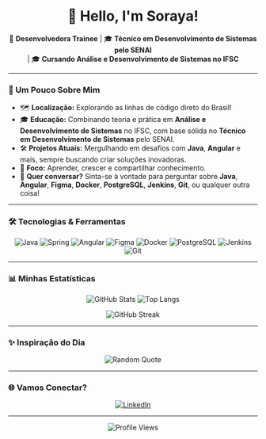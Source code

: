 <h1 align="center">👋 Hello, I'm Soraya!</h1>

<p align="center">
🌱 <strong>Desenvolvedora Trainee</strong> | 🎓 <strong>Técnico em Desenvolvimento de Sistemas pelo SENAI</strong> <br> | 🎓 <strong>Cursando Análise e Desenvolvimento de Sistemas no IFSC</strong>
</p>

---

### 🚀 Um Pouco Sobre Mim

- 🗺️ **Localização:** Explorando as linhas de código direto do Brasil!
- 🎓 **Educação:** Combinando teoria e prática em **Análise e Desenvolvimento de Sistemas** no IFSC, com base sólida no **Técnico em Desenvolvimento de Sistemas** pelo SENAI.
- 🛠️ **Projetos Atuais:** Mergulhando em desafios com **Java**, **Angular** e mais, sempre buscando criar soluções inovadoras.
- 🎯 **Foco:** Aprender, crescer e compartilhar conhecimento.
- 💬 **Quer conversar?** Sinta-se à vontade para perguntar sobre **Java**, **Angular**, **Figma**, **Docker**, **PostgreSQL**, **Jenkins**, **Git**, ou qualquer outra coisa!

---

### 🛠️ Tecnologias & Ferramentas

<p align="center">
  <img src="https://img.shields.io/badge/Java-ED8B00?style=for-the-badge&logo=java&logoColor=white" alt="Java" />
  <img src="https://img.shields.io/badge/spring-%236DB33F.svg?style=for-the-badge&logo=spring&logoColor=white" alt="Spring"/>
  <img src="https://img.shields.io/badge/Angular-DD0031?style=for-the-badge&logo=angular&logoColor=white" alt="Angular" />
  <img src="https://img.shields.io/badge/Figma-F24E1E?style=for-the-badge&logo=figma&logoColor=white" alt="Figma" />
  <img src="https://img.shields.io/badge/Docker-2496ED?style=for-the-badge&logo=docker&logoColor=white" alt="Docker" />
  <img src="https://img.shields.io/badge/PostgreSQL-4169E1?style=for-the-badge&logo=postgresql&logoColor=white" alt="PostgreSQL" />
  <img src="https://img.shields.io/badge/Jenkins-D24939?style=for-the-badge&logo=jenkins&logoColor=white" alt="Jenkins" />
  <img src="https://img.shields.io/badge/Git-F05032?style=for-the-badge&logo=git&logoColor=white" alt="Git" />
</p>

---

### 📊 Minhas Estatísticas

<p align="center">
  <img src="https://github-readme-stats.vercel.app/api?username=SorayaYF&show_icons=true&theme=radical" alt="GitHub Stats" />
  <img src="https://github-readme-stats.vercel.app/api/top-langs/?username=SorayaYF&layout=compact&theme=radical" alt="Top Langs" />
</p>

<p align="center">
  <img src="https://github-readme-streak-stats.herokuapp.com?user=SorayaYF&theme=radical&date_format=M%20j%5B%2C%20Y%5D" alt="GitHub Streak" />
</p>

---

### ✨ Inspiração do Dia

<p align="center">
  <img src="https://quotes-github-readme.vercel.app/api?type=horizontal&theme=radical" alt="Random Quote"/>
</p>

---

### 🌐 Vamos Conectar?

<p align="center">
  <a href="https://www.linkedin.com/in/soraya-y-2a835122b/">
    <img src="https://img.shields.io/badge/LinkedIn-0A66C2?style=for-the-badge&logo=linkedin&logoColor=white" alt="LinkedIn" />
  </a>
</p>

---

<p align="center">
  <img src="https://komarev.com/ghpvc/?username=SorayaYF&style=flat-square&color=blueviolet" alt="Profile Views" />
</p>
